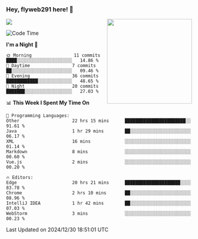 ### Hey, flyweb291 here! 👋

![](https://metrics.lecoq.io/cherry291?template=classic&config.timezone=Asia%2FShanghai)
<img align='right' src="https://media.giphy.com/media/M9gbBd9nbDrOTu1Mqx/giphy.gif" width="230">
<!-- ![](https://github-readme-stats-ouuan.vercel.app/api?username=flyweb291&theme=dark&show_icons=true) -->

<!--START_SECTION:waka-->
![Code Time](http://img.shields.io/badge/Code%20Time-694%20hrs%209%20mins-blue)

**I'm a Night 🦉** 

```text
🌞 Morning                11 commits          ████░░░░░░░░░░░░░░░░░░░░░   14.86 % 
🌆 Daytime                7 commits           ██░░░░░░░░░░░░░░░░░░░░░░░   09.46 % 
🌃 Evening                36 commits          ████████████░░░░░░░░░░░░░   48.65 % 
🌙 Night                  20 commits          ███████░░░░░░░░░░░░░░░░░░   27.03 % 
```


📊 **This Week I Spent My Time On** 

```text
💬 Programming Languages: 
Other                    22 hrs 15 mins      ███████████████████████░░   91.61 % 
Java                     1 hr 29 mins        ██░░░░░░░░░░░░░░░░░░░░░░░   06.17 % 
XML                      16 mins             ░░░░░░░░░░░░░░░░░░░░░░░░░   01.14 % 
Markdown                 8 mins              ░░░░░░░░░░░░░░░░░░░░░░░░░   00.60 % 
Vue.js                   2 mins              ░░░░░░░░░░░░░░░░░░░░░░░░░   00.20 % 

🔥 Editors: 
Edge                     20 hrs 21 mins      █████████████████████░░░░   83.78 % 
Chrome                   2 hrs 10 mins       ██░░░░░░░░░░░░░░░░░░░░░░░   08.96 % 
IntelliJ IDEA            1 hr 42 mins        ██░░░░░░░░░░░░░░░░░░░░░░░   07.03 % 
WebStorm                 3 mins              ░░░░░░░░░░░░░░░░░░░░░░░░░   00.23 % 
```


 Last Updated on 2024/12/30 18:51:01 UTC
<!--END_SECTION:waka-->

<!--
**flyweb291/数字游牧人** is a ✨ _special_ ✨ repository because its `README.md` (this file) appears on your GitHub profile.

Here are some ideas to get you started:

- 🔭 I’m currently working on ...
- 🌱 I’m currently learning ...
- 👯 I’m looking to collaborate on ...
- 🤔 I’m looking for help with ...
- 💬 Ask me about ...
- 📫 How to reach me: ...
- 😄 Pronouns: ...
- ⚡ Fun fact: ...
-->
